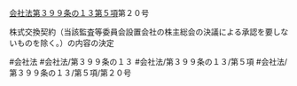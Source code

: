[会社法第３９９条の１３第５項](会社法＿＿＿＿第３９９条の１３第５項)第２０号

株式交換契約（当該監査等委員会設置会社の株主総会の決議による承認を要しないものを除く。）の内容の決定


#会社法
#会社法/第３９９条の１３
#会社法/第３９９条の１３/第５項
#会社法/第３９９条の１３/第５項/第２０号
